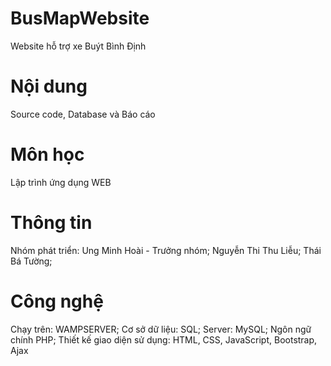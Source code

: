 # BusMapWebsite
Website hỗ trợ xe Buýt Bình Định
# Nội dung
Source code, Database và Báo cáo 
# Môn học
Lập trình ứng dụng WEB
# Thông tin 
Nhóm phát triển: 
Ung Minh Hoài - Trưởng nhóm;
Nguyễn Thi Thu Liễu;
Thái Bá Tường;
# Công nghệ
Chạy trên: WAMPSERVER;
Cơ sở dữ liệu: SQL;
Server: MySQL;
Ngôn ngữ chính PHP;
Thiết kế giao diện sử dụng: HTML, CSS, JavaScript, Bootstrap, Ajax
